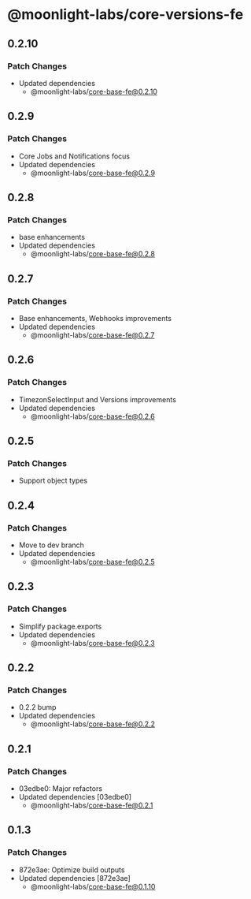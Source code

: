 # @moonlight-labs/core-versions-fe

## 0.2.10

### Patch Changes

- Updated dependencies
  - @moonlight-labs/core-base-fe@0.2.10

## 0.2.9

### Patch Changes

- Core Jobs and Notifications focus
- Updated dependencies
  - @moonlight-labs/core-base-fe@0.2.9

## 0.2.8

### Patch Changes

- base enhancements
- Updated dependencies
  - @moonlight-labs/core-base-fe@0.2.8

## 0.2.7

### Patch Changes

- Base enhancements, Webhooks improvements
- Updated dependencies
  - @moonlight-labs/core-base-fe@0.2.7

## 0.2.6

### Patch Changes

- TimezonSelectInput and Versions improvements
- Updated dependencies
  - @moonlight-labs/core-base-fe@0.2.6

## 0.2.5

### Patch Changes

- Support object types

## 0.2.4

### Patch Changes

- Move to dev branch
- Updated dependencies
  - @moonlight-labs/core-base-fe@0.2.5

## 0.2.3

### Patch Changes

- Simplify package.exports
- Updated dependencies
  - @moonlight-labs/core-base-fe@0.2.3

## 0.2.2

### Patch Changes

- 0.2.2 bump
- Updated dependencies
  - @moonlight-labs/core-base-fe@0.2.2

## 0.2.1

### Patch Changes

- 03edbe0: Major refactors
- Updated dependencies [03edbe0]
  - @moonlight-labs/core-base-fe@0.2.1

## 0.1.3

### Patch Changes

- 872e3ae: Optimize build outputs
- Updated dependencies [872e3ae]
  - @moonlight-labs/core-base-fe@0.1.10
